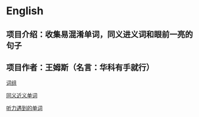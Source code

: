 # English

## 项目介绍：收集易混淆单词，同义进义词和眼前一亮的句子

## 项目作者：王姆斯（名言：华科有手就行）

[词组](sentences.md)

[同义近义单词](words.md)

[听力遇到的单词](wordsencountered.md)